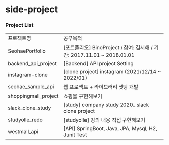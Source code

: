 # side-project

### Project List
| | |
|-|-|
|프로젝트명|공부목적|
|SeohaePortfolio|[포트폴리오] BinoProject / 참여: 김서해 / 기간: 2017.11.01 ~ 2018.01.01|
|backend_api_project|[Backend] API project Setting|
|instagram-clone|[clone project] instagram (2021/12/14 ~ 2022/01)|
|seohae_sample_api|웹 프로젝트 + 라이브러리 셋팅 개발|
|shoppingmall_project|쇼핑몰 구현해보기|
|slack_clone_study|[study] company study 2020_ slack clone project|
|studyolle_redo|[studyolle] 강의 내용 직접 구현해보기|
|westmall_api|[API] SpringBoot, Java, JPA, Mysql, H2, Junit Test|
